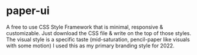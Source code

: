 # paper-ui
A free to use CSS Style Framework that is minimal, responsive &amp; customizable. Just download the CSS file &amp; write on the top of those styles. The visual style is a specific taste (mid-saturation, pencil-paper like visuals with some motion) I used this as my primary branding style for 2022.
